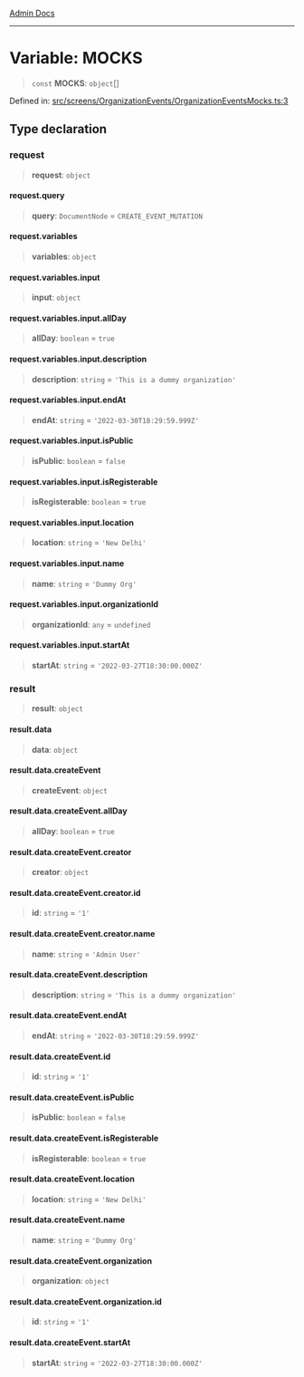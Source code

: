 [Admin Docs](/)

***

# Variable: MOCKS

> `const` **MOCKS**: `object`[]

Defined in: [src/screens/OrganizationEvents/OrganizationEventsMocks.ts:3](https://github.com/PalisadoesFoundation/talawa-admin/blob/main/src/screens/OrganizationEvents/OrganizationEventsMocks.ts#L3)

## Type declaration

### request

> **request**: `object`

#### request.query

> **query**: `DocumentNode` = `CREATE_EVENT_MUTATION`

#### request.variables

> **variables**: `object`

#### request.variables.input

> **input**: `object`

#### request.variables.input.allDay

> **allDay**: `boolean` = `true`

#### request.variables.input.description

> **description**: `string` = `'This is a dummy organization'`

#### request.variables.input.endAt

> **endAt**: `string` = `'2022-03-30T18:29:59.999Z'`

#### request.variables.input.isPublic

> **isPublic**: `boolean` = `false`

#### request.variables.input.isRegisterable

> **isRegisterable**: `boolean` = `true`

#### request.variables.input.location

> **location**: `string` = `'New Delhi'`

#### request.variables.input.name

> **name**: `string` = `'Dummy Org'`

#### request.variables.input.organizationId

> **organizationId**: `any` = `undefined`

#### request.variables.input.startAt

> **startAt**: `string` = `'2022-03-27T18:30:00.000Z'`

### result

> **result**: `object`

#### result.data

> **data**: `object`

#### result.data.createEvent

> **createEvent**: `object`

#### result.data.createEvent.allDay

> **allDay**: `boolean` = `true`

#### result.data.createEvent.creator

> **creator**: `object`

#### result.data.createEvent.creator.id

> **id**: `string` = `'1'`

#### result.data.createEvent.creator.name

> **name**: `string` = `'Admin User'`

#### result.data.createEvent.description

> **description**: `string` = `'This is a dummy organization'`

#### result.data.createEvent.endAt

> **endAt**: `string` = `'2022-03-30T18:29:59.999Z'`

#### result.data.createEvent.id

> **id**: `string` = `'1'`

#### result.data.createEvent.isPublic

> **isPublic**: `boolean` = `false`

#### result.data.createEvent.isRegisterable

> **isRegisterable**: `boolean` = `true`

#### result.data.createEvent.location

> **location**: `string` = `'New Delhi'`

#### result.data.createEvent.name

> **name**: `string` = `'Dummy Org'`

#### result.data.createEvent.organization

> **organization**: `object`

#### result.data.createEvent.organization.id

> **id**: `string` = `'1'`

#### result.data.createEvent.startAt

> **startAt**: `string` = `'2022-03-27T18:30:00.000Z'`

